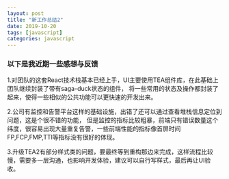 ```yaml
---
layout: post
title: "新工作总结2"
date: 2019-10-20
tags: [javascript]
categories: javascript
---
```


### 以下是我近期一些感想与反馈

1.对团队的这套React技术栈基本已经上手，UI主要使用TEA组件库，在此基础上团队继续封装了带有saga-duck状态的组件，
将一些常用的状态及操作都封装了起来，使得一些相似的公共功能可以更快速的开发出来。

2.公司有监控和告警平台这样的基础设施，出错了还可以通过查看堆栈信息定位到问题，这是个很不错的功能，
但是监控的指标比较粗暴，前端只有错误数量这个纬度，很容易出现大量重复告警，一些前端性能的指标像首屏时间FP,FCP,FMP,TTI等指标没有很好的体现。

3.升级TEA2有部分样式类的问题，要最终等到重构那边来完成，这样流程比较慢，需要多一层沟通，也影响开发体验，建议可以自行写样式，最后再让UI验收。
